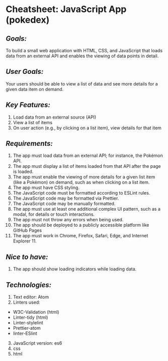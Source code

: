 #  **Cheatsheet: JavaScript App (pokedex)**

##  *Goals:*
To build a small web application with HTML, CSS, and JavaScript that loads data from an external API and enables the viewing of data points in detail.

##  *User Goals:*
Your users should be able to view a list of data and see more details for a given data item on demand.

##  *Key Features:*
1. Load data from an external source (API)
2. View a list of items
3. On user action (e.g., by clicking on a list item), view details for that item

##  *Requirements:*
1. The app must load data from an external API; for instance, the Pokémon API.
2. The app must display a list of items loaded from that API after the page is loaded.
3. The app must enable the viewing of more details for a given list item (like a Pokémon) on
  demand, such as when clicking on a list item.
4. The app must have CSS styling.
5. The JavaScript code must be formatted according to ESLint rules.
6. The JavaScript code may be formatted via Prettier.
7. The JavaScript code may be manually formatted.
8. The app must use at least one additional complex UI pattern, such as a modal, for details or
  touch interactions.
9. The app must not throw any errors when being used.
10. The app should be deployed to a publicly accessible platform like GitHub Pages
11. The app must work in Chrome, Firefox, Safari, Edge, and Internet Explorer 11.

##  *Nice to have:*
1. The app should show loading indicators while loading data.

##  *Technologies:*
1. Text editor: Atom
2. Linters used:
  -  W3C-Validation (html)
  -  Linter-tidy (html)
  -  Linter-stylelint
  - Prettier-atom
  - linter-ESlint
3. JavaScript version: es6
4. css
5. html
